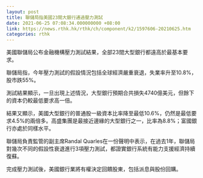 ```yaml
---
layout: post
title: 聯儲局指美國23間大銀行通過壓力測試
date: 2021-06-25 07:08:34.000000000 +08:00
link: https://news.rthk.hk/rthk/ch/component/k2/1597606-20210625.htm
categories: rthk
---
```


美國聯儲局公布金融機構壓力測試結果，全部23間大型銀行都遠高於最基本要求。

聯儲局指，今年壓力測試的假設情況包括全球經濟嚴重衰退，失業率升至10.8%，股市跌55%。

測試結果顯示，一旦出現上述情況，大型銀行預期合共損失4740億美元，但餘下的資本仍較最低要求高一倍。

結果又顯示，美國大型銀行的普通股一級資本比率降至最低10.6%，仍然是最低要求4.5%的兩倍多。高盛集團是最接近邊緣的大型銀行之一，比率為8.8%；富國銀行亦處於同樣水平。

聯儲局負責監管的副主席Randal Quarles在一份聲明中表示，在過去1年，聯儲局對幾次不同的假設性衰退進行3項壓力測試，都證實銀行系統有能力支援經濟持續復蘇。

完成壓力測試後，美國銀行業將有權決定回饋股東，包括派息與股份回購。
